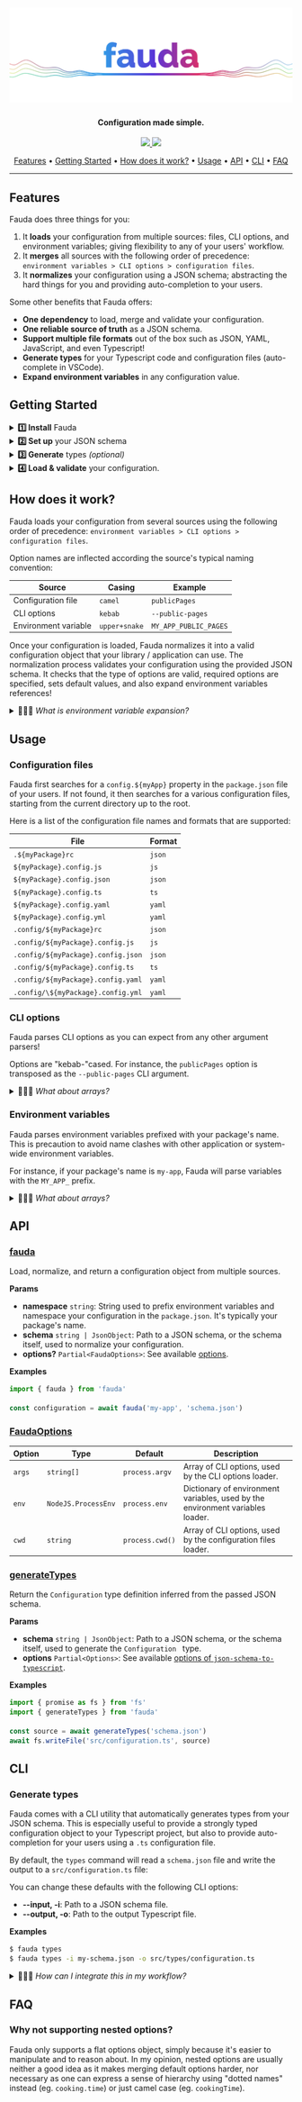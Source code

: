 <h1 align="center">
  <img src="https://raw.githubusercontent.com/ngryman/artworks/master/fauda/heading/fauda@2x.png" alt="Fauda" with="600">
</h1>
<h4 align="center">Configuration made simple.</h4>

<p align="center">
  <a href="https://www.npmjs.com/package/fauda">
    <img src="https://img.shields.io/npm/v/fauda" />
  </a>
  <a href="https://github.com/ngryman/fauda/actions">
    <img src="https://img.shields.io/github/workflow/status/ngryman/fauda/ci" />
  </a>
</p>

<p align="center">
  <a href="#features">Features</a> •
  <a href="#getting-started">Getting Started</a> •
  <a href="#how-does-it-work">How does it work?</a> •
  <a href="#usage">Usage</a> •
  <a href="#api">API</a> •
  <a href="#cli">CLI</a> •
  <a href="#faq">FAQ</a>
</p>

---

## Features

Fauda does three things for you:

1. It **loads** your configuration from multiple sources: files, CLI options, and environment variables; giving flexibility to any of your users' workflow.
2. It **merges** all sources with the following order of precedence: `environment variables > CLI options > configuration files`.
2. It **normalizes** your configuration using a JSON schema; abstracting the hard things for you and providing auto-completion to your users.

Some other benefits that Fauda offers:

- **One dependency** to load, merge and validate your configuration.
- **One reliable source of truth** as a JSON schema.
- **Support multiple file formats** out of the box such as JSON, YAML, JavaScript, and even Typescript!
- **Generate types** for your Typescript code and configuration files (auto-complete in VSCode).
- **Expand environment variables** in any configuration value.

## Getting Started

<details>
<summary><b>1️⃣ Install</b> Fauda</summary><br>

```sh
npm install fauda
```

</details>

<details>
<summary><b>2️⃣ Set up</b> your JSON schema</summary><br>

Create a `schema.json` file:

```json
{
  "$schema": "http://json-schema.org/draft-07/schema",
  "title": "My awesome app configuration",
  "type": "object",
  "properties": {
    "$schema": {
      "description": "Path to my app's schema.",
      "type": "string"
    },
    "port": {
      "description": "The port the server listens to.",
      "type": "number",
      "default": 3000
    },
    "open": {
      "description": "Open in a browser tab if true.",
      "type": "boolean",
      "default": false
    },
    "mode": {
      "description": "Mode of the app.",
      "type": "string",
      "enum": ["development", "production"],
      "default": "${NODE_ENV}"
    },
    "publicPages": {
      "description": "A list of public pages.",
      "type": "array",
      "items": {
        "type": "string"
      }
    }
  },
  "required": ["publicPages"]
}
```

Fauda uses a [JSON schema](https://json-schema.org/) to load and normalize your configuration. For more information on JSON schemas, you can take a look at their [Getting Started](https://json-schema.org/learn/getting-started-step-by-step.html) guide.

</details>

<details>
<summary><b>3️⃣ Generate</b> types <i>(optional)</i></summary><br>

Generate a `src/configuration.ts` file:

```sh
$ npx fauda types
```

This will generate the following file:

```ts
export interface Configuration {
  port?: number
  open?: boolean
  mode?: 'development' | 'production'
  publicPages: string[]
}
```

Types will allow you manipulate a strongly typed configuration object in your code. As a bonus it also enables autocompletion for TS configuration files!

For more information about generating types, please take a look at the [CLI](#cli) section.

</details>

<details>
<summary><b>4️⃣ Load & validate</b> your configuration.</summary><br>

Assuming your package is named `my-app`:

```ts
import { fauda } from 'fauda'
import { Configuration } from './configuration'

async function loadConfiguration() {
  try {
    const configuration = await fauda<Configuration>('my-app')
  } catch (err) {
    console.error(err.message)
  }
}
```

</details>

## How does it work?

Fauda loads your configuration from several sources using the following order of precedence: `environment variables > CLI options > configuration files`.

Option names are inflected according the source's typical naming convention:

| Source               | Casing        | Example               |
| -------------------- | ------------- | --------------------- |
| Configuration file   | `camel`       | `publicPages`         |
| CLI options          | `kebab`       | `--public-pages`      |
| Environment variable | `upper+snake` | `MY_APP_PUBLIC_PAGES` |

Once your configuration is loaded, Fauda normalizes it into a valid configuration object that your library / application can use. The normalization process validates your configuration using the provided JSON schema. It checks that the type of options are valid, required options are specified, sets default values, and also expand environment variables references!

<details>
<summary>🙋🏻‍♂️ <i>What is environment variable expansion?</i></summary><br>

You can reference an environment variable name's as your option's value. Fauda will replace its value at runtime, giving you the opportunity to depend on any environment variable in your configuration.

For instance, if you have a `mode` option that varies depending on the `NODE_ENV`'s value, you can do it like this:

```json
"mode": {
  "default": "${NODE_ENV}"
}
```

Note that you can also reference environment variables in your JSON schema using the `default` value:

```json
"mode": {
  "description": "Mode of the app.",
  "type": "string",
  "enum": ["development", "production"],
  "default": "${NODE_ENV}"
}
```

</details>

## Usage

### Configuration files

Fauda first searches for a `config.${myApp}` property in the `package.json` file of your users. If not found, it then searches for a various configuration files, starting from the current directory up to the root.

Here is a list of the configuration file names and formats that are supported:

| File                               | Format |
| ---------------------------------- | ------ |
| `.${myPackage}rc`                  | `json` |
| `${myPackage}.config.js`           | `js`   |
| `${myPackage}.config.json`         | `json` |
| `${myPackage}.config.ts`           | `ts`   |
| `${myPackage}.config.yaml`         | `yaml` |
| `${myPackage}.config.yml`          | `yaml` |
| `.config/${myPackage}rc`           | `json` |
| `.config/${myPackage}.config.js`   | `js`   |
| `.config/${myPackage}.config.json` | `json` |
| `.config/${myPackage}.config.ts`   | `ts`   |
| `.config/${myPackage}.config.yaml` | `yaml` |
| `.config/\${myPackage}.config.yml` | `yaml` |

### CLI options

Fauda parses CLI options as you can expect from any other argument parsers!

Options are "kebab-"cased. For instance, the `publicPages` option is transposed as the `--public-pages` CLI argument.

<details>
<summary>🙋🏻‍♂️ <i>What about arrays?</i></summary><br>

Arrays are supported in two ways.

1. Declare a JSON-compatible array as value.
2. Use the same argument multiple times.

Here's an example that gives the same result:

```sh
$ my-app --public-pages=/home --public-pages=/about
$ my-app --types="['/home', '/about']"
```

</details>

### Environment variables

Fauda parses environment variables prefixed with your package's name. This is precaution to avoid name clashes with other application or system-wide environment variables.

For instance, if your package's name is `my-app`, Fauda will parse variables with the `MY_APP_` prefix.

<details>
<summary>🙋🏻‍♂️ <i>What about arrays?</i></summary><br>

Arrays are supported! You simply need to declare a JSON-compatible array wrapped between quotes.

Here's an example:

```sh
$ MY_APP_PUBLIC_PAGES="['/home', '/about']"
```

</details>

## API

### [fauda](src/fauda.ts)

Load, normalize, and return a configuration object from multiple sources.

**Params**

- **namespace** `string`: String used to prefix environment variables and namespace your configuration in the `package.json`. It's typically your package's name.
- **schema** `string | JsonObject`: Path to a JSON schema, or the schema itself, used to normalize your configuration.
- **options?** `Partial<FaudaOptions>`: See available [options](#options).

**Examples**

```ts
import { fauda } from 'fauda'

const configuration = await fauda('my-app', 'schema.json')
```

### [FaudaOptions](src/types.ts)

| Option | Type                | Default         | Description                                                                    |
| ------ | ------------------- | --------------- | ------------------------------------------------------------------------------ |
| `args` | `string[]`          | `process.argv`  | Array of CLI options, used by the CLI options loader.                          |
| `env`  | `NodeJS.ProcessEnv` | `process.env`   | Dictionary of environment variables, used by the environment variables loader. |
| `cwd`  | `string`            | `process.cwd()` | Array of CLI options, used by the configuration files loader.                  |

### [generateTypes](src/generator.ts)

Return the `Configuration` type definition inferred from the passed JSON schema.

**Params**

- **schema** `string | JsonObject`: Path to a JSON schema, or the schema itself, used to generate the `Configuration ` type.
- **options** `Partial<Options>`: See available [options of `json-schema-to-typescript`](https://github.com/bcherny/json-schema-to-typescript#options).

**Examples**

```ts
import { promise as fs } from 'fs'
import { generateTypes } from 'fauda'

const source = await generateTypes('schema.json')
await fs.writeFile('src/configuration.ts', source)
```

## CLI

### Generate types

Fauda comes with a CLI utility that automatically generates types from your JSON schema. This is especially useful to provide a strongly typed configuration object to your Typescript project, but also to provide auto-completion for your users using a `.ts` configuration file.

By default, the `types` command will read a `schema.json` file and write the output to a `src/configuration.ts` file:

You can change these defaults with the following CLI options:

- **--input, -i**: Path to a JSON schema file.
- **--output, -o**: Path to the output Typescript file.

**Examples**

```sh
$ fauda types
$ fauda types -i my-schema.json -o src/types/configuration.ts
```

<details>
<summary>🙋🏻‍♂️ <i>How can I integrate this in my workflow?</i></summary><br>

Typescript projects generally have a `build` script to transpile sources to plain JavaScript. You can generate your types right before using with the `prebuild` script:

```json
{
  "scripts": {
    "build": "tsc",
    "prebuild": "fauda types"
  }
}
```

Usually you will also want to watch for changes to your schema and reflect these changes in the generated types to benefit from your IDE's automcompletion.

Assuming you have `dev` script that watches for changes, you could split your scripts to transpile your code and generate your types in two different scripts, and use a tool like [npm-run-all](https://www.npmjs.com/package/npm-run-all) to run them sequentially:

```json
{
  "scripts": {
    "dev": "run-s dev:*",
    "dev:types": "fauda types",
    "dev:build": "tsc -w"
  }
}
```

</details>

## FAQ

### Why not supporting nested options?

Fauda only supports a flat options object, simply because it's easier to manipulate and to reason about. In my opinion, nested options are usually neither a good idea as it makes merging default options harder, nor necessary as one can express a sense of hierarchy using "dotted names" instead (eg. `cooking.time`) or just camel case (eg. `cookingTime`).
